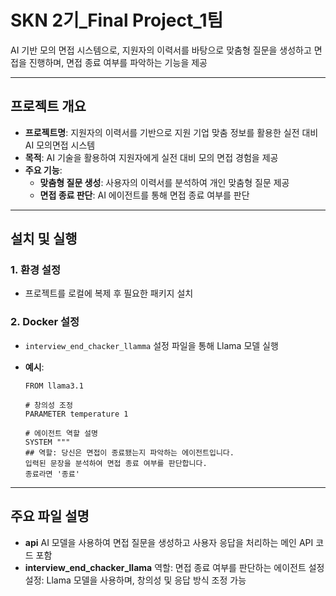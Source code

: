 # SKN 2기_Final Project_1팀

AI 기반 모의 면접 시스템으로, 지원자의 이력서를 바탕으로 맞춤형 질문을 생성하고 면접을 진행하며, 면접 종료 여부를 파악하는 기능을 제공

---

## 프로젝트 개요
- **프로젝트명**: 지원자의 이력서를 기반으로 지원 기업 맞춤 정보를 활용한 실전 대비 AI 모의면접 시스템
- **목적**: AI 기술을 활용하여 지원자에게 실전 대비 모의 면접 경험을 제공
- **주요 기능**:
  - **맞춤형 질문 생성**: 사용자의 이력서를 분석하여 개인 맞춤형 질문 제공
  - **면접 종료 판단**: AI 에이전트를 통해 면접 종료 여부를 판단
---
## 설치 및 실행

### 1. 환경 설정
- 프로젝트를 로컬에 복제 후 필요한 패키지 설치

### 2. Docker 설정
- `interview_end_chacker_llamma` 설정 파일을 통해 Llama 모델 실행
  
- **예시**:
  ```plaintext
  FROM llama3.1

  # 창의성 조정
  PARAMETER temperature 1

  # 에이전트 역할 설명
  SYSTEM """
  ## 역할: 당신은 면접이 종료됐는지 파악하는 에이전트입니다.
  입력된 문장을 분석하여 면접 종료 여부를 판단합니다.
  종료라면 '종료'
---
## 주요 파일 설명
- **api**
AI 모델을 사용하여 면접 질문을 생성하고 사용자 응답을 처리하는 메인 API 코드 포함
- **interview_end_chacker_llama**
역할: 면접 종료 여부를 판단하는 에이전트 설정 <br>
설정: Llama 모델을 사용하며, 창의성 및 응답 방식 조정 가능

